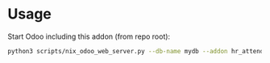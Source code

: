# Usage

Start Odoo including this addon (from repo root):

```bash
python3 scripts/nix_odoo_web_server.py --db-name mydb --addon hr_attendance_autoclose
```
